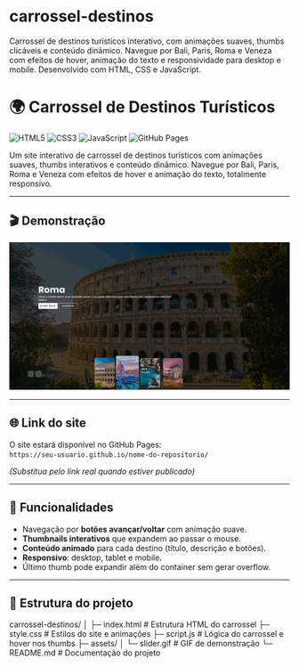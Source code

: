 # carrossel-destinos
Carrossel de destinos turísticos interativo, com animações suaves, thumbs clicáveis e conteúdo dinâmico. Navegue por Bali, Paris, Roma e Veneza com efeitos de hover, animação do texto e responsividade para desktop e mobile. Desenvolvido com HTML, CSS e JavaScript.
# 🌍 Carrossel de Destinos Turísticos

![HTML5](https://img.shields.io/badge/HTML5-E34F26?style=for-the-badge&logo=html5&logoColor=white)
![CSS3](https://img.shields.io/badge/CSS3-1572B6?style=for-the-badge&logo=css3&logoColor=white)
![JavaScript](https://img.shields.io/badge/JavaScript-F7DF1E?style=for-the-badge&logo=javascript&logoColor=black)
![GitHub Pages](https://img.shields.io/badge/GitHub%20Pages-FF69B4?style=for-the-badge&logo=github&logoColor=white)

Um site interativo de carrossel de destinos turísticos com animações suaves, thumbs interativos e conteúdo dinâmico. Navegue por Bali, Paris, Roma e Veneza com efeitos de hover e animação do texto, totalmente responsivo.

---

## 🎬 Demonstração

![Demonstração do Carrossel](assets/slider.gif)

---

## 🌐 Link do site

O site estará disponível no GitHub Pages:  
`https://seu-usuario.github.io/nome-do-repositorio/`  

*(Substitua pelo link real quando estiver publicado)*

---

## 🎯 Funcionalidades

- Navegação por **botões avançar/voltar** com animação suave.  
- **Thumbnails interativos** que expandem ao passar o mouse.  
- **Conteúdo animado** para cada destino (título, descrição e botões).  
- **Responsivo**: desktop, tablet e mobile.  
- Último thumb pode expandir além do container sem gerar overflow.

---

## 📂 Estrutura do projeto

carrossel-destinos/
│
├─ index.html # Estrutura HTML do carrossel
├─ style.css # Estilos do site e animações
├─ script.js # Lógica do carrossel e hover nos thumbs
├─ assets/
│ └─ slider.gif # GIF de demonstração
└─ README.md # Documentação do projeto
